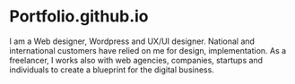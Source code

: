 # Portfolio.github.io
 I am a Web designer, Wordpress and UX/UI designer. National and international customers have relied on me for design, implementation. As a freelancer, I works also with web agencies, companies, startups and individuals to create a blueprint for the digital business.
